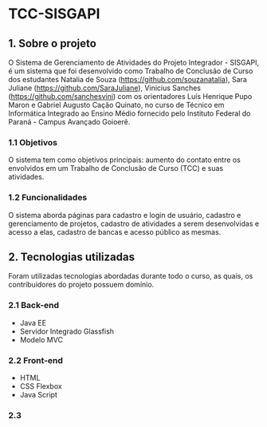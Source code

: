 # TCC-SISGAPI

## 1. Sobre o projeto

O Sistema de Gerenciamento de Atividades do Projeto Integrador - SISGAPI, é um sistema que foi desenvolvido como Trabalho de Conclusão de Curso dos estudantes Natalia de Souza (https://github.com/souzanatalia), Sara Juliane (https://github.com/SaraJuliane), Vinicius Sanches (https://github.com/sanchesvini) com os orientadores Luís Henrique Pupo Maron e Gabriel Augusto Cação Quinato, no curso de Técnico em Informática Integrado ao Ensino Médio fornecido pelo Instituto Federal do Paraná - Campus Avançado Goioerê.

### 1.1 Objetivos

O sistema tem como objetivos principais: aumento do contato entre os envolvidos em um Trabalho de Conclusão de Curso (TCC) e suas atividades. 

### 1.2 Funcionalidades
O sistema aborda páginas para cadastro e login de usuário, cadastro e gerenciamento de projetos, cadastro de atividades a serem desenvolvidas e acesso a elas, cadastro de bancas e acesso público as mesmas.

## 2. Tecnologias utilizadas

Foram utilizadas tecnologias abordadas durante todo o curso, as quais, os contribuidores do projeto possuem domínio.

### 2.1 Back-end

- Java EE
- Servidor Integrado Glassfish
- Modelo MVC

### 2.2 Front-end

- HTML
- CSS Flexbox 
- Java Script

### 2.3 
